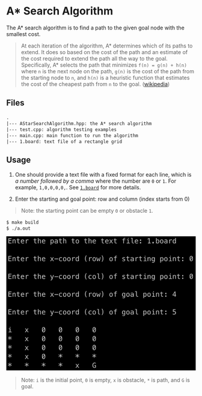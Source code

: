 # A* Search Algorithm

The A* search algorithm is to find a path to the given goal node with the smallest cost.

> At each iteration of the algorithm, A\* determines which of its paths to extend. It does so based on the cost of the path and an estimate of the cost required to extend the path all the way to the goal. Specifically, A* selects the path that minimizes `f(n) = g(n) + h(n)` where `n` is the next node on the path, `g(n)` is the cost of the path from the starting node to `n`, and `h(n)` is a heuristic function that estimates the cost of the cheapest path from `n` to the goal. ([wikipedia](https://en.wikipedia.org/wiki/A*_search_algorithm))

## Files

```
.
|--- AStarSearchAlgorithm.hpp: the A* search algorithm
|--- test.cpp: algorithm testing examples
|--- main.cpp: main function to run the algorithm
|--- 1.board: text file of a rectangle grid
```

## Usage  

1. One should provide a text file with a fixed format for each line, which is *a number followed by a comma* where the number are `0` or `1`. For example, `1,0,0,0,0,`. See [`1.board`](1.board) for more details.

2. Enter the starting and goal point: row and column (index starts from 0)

> Note: the starting point can be empty `0` or obstacle `1`.  

```shell
$ make build
$ ./a.out
```

![](main.png)

> Note: `i` is the initial point, `0` is empty, `x` is obstacle, `*` is path, and `G` is goal.  
